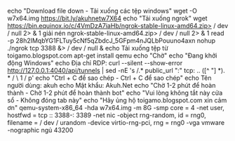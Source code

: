 echo "Download file down - Tải xuống các tệp windows"
wget -O w7x64.img https://bit.ly/akuhnetw7X64
echo "Tải xuống ngrok"
wget https://bin.equinox.io/c/4VmDzA7iaHb/ngrok-stable-linux-amd64.zip> / dev / null 2> & 1
giải nén ngrok-stable-linux-amd64.zip> / dev / null 2> & 1
read -p 28h2IMqbYG1FLTuy5cNf5qZbdcJ_5GFpm4nJQLbPouuno4axn
nohup ./ngrok tcp 3388 &> / dev / null &
echo Tải xuống tệp từ toigamo.blogspot.com
apt-get install qemu
echo "Chờ"
echo "Đang khởi động Windows"
echo Địa chỉ RDP:
curl --silent --show-error http://127.0.0.1:4040/api/tunnels | sed -nE 's /.* public_url ":" tcp: .. ([^ "] *). * / \ 1 / p'
echo "Ctrl + C để sao chép - Ctrl + C để sao chép"
echo Tên người dùng: akuh
echo Mật khẩu: Akuh.Net
echo "Chờ 1-2 phút để hoàn thành - Chờ 1-2 phút để hoàn thành bot"
echo "Vui lòng không tắt này cửa sổ - Không đóng tab này"
echo "Hãy ủng hộ toigamo.blogspot.com xin cảm ơn"
qemu-system-x86_64 -hda w7x64.img -m 8G -smp core = 4 -net user, hostfwd = tcp :: 3388-: 3389 -net nic -object rng-random, id = rng0, filename = / dev / urandom -device virtio-rng-pci, rng = rng0 -vga vmware -nographic
ngủ 43200
